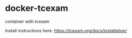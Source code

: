 # docker-tcexam
container with tcexam 

Install instructions here: https://tcexam.org/docs/installation/
